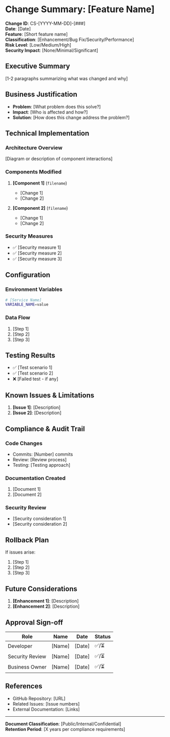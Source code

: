 # Change Summary: [Feature Name]

**Change ID**: CS-[YYYY-MM-DD]-[###]\
**Date**: [Date]\
**Feature**: [Short feature name]\
**Classification**: [Enhancement/Bug Fix/Security/Performance]\
**Risk Level**: [Low/Medium/High]\
**Security Impact**: [None/Minimal/Significant]

## Executive Summary

[1-2 paragraphs summarizing what was changed and why]

## Business Justification

- **Problem**: [What problem does this solve?]
- **Impact**: [Who is affected and how?]
- **Solution**: [How does this change address the problem?]

## Technical Implementation

### Architecture Overview

[Diagram or description of component interactions]

### Components Modified

1. **[Component 1]** (`filename`)
   - [Change 1]
   - [Change 2]

2. **[Component 2]** (`filename`)
   - [Change 1]
   - [Change 2]

### Security Measures

- ✅ [Security measure 1]
- ✅ [Security measure 2]
- ✅ [Security measure 3]

## Configuration

### Environment Variables

```bash
# [Service Name]
VARIABLE_NAME=value
```

### Data Flow

1. [Step 1]
2. [Step 2]
3. [Step 3]

## Testing Results

- ✅ [Test scenario 1]
- ✅ [Test scenario 2]
- ❌ [Failed test - if any]

## Known Issues & Limitations

1. **[Issue 1]**: [Description]
2. **[Issue 2]**: [Description]

## Compliance & Audit Trail

### Code Changes

- Commits: [Number] commits
- Review: [Review process]
- Testing: [Testing approach]

### Documentation Created

1. [Document 1]
2. [Document 2]

### Security Review

- [Security consideration 1]
- [Security consideration 2]

## Rollback Plan

If issues arise:

1. [Step 1]
2. [Step 2]
3. [Step 3]

## Future Considerations

1. **[Enhancement 1]**: [Description]
2. **[Enhancement 2]**: [Description]

## Approval Sign-off

| Role            | Name   | Date   | Status |
| --------------- | ------ | ------ | ------ |
| Developer       | [Name] | [Date] | ✅/⏳  |
| Security Review | [Name] | [Date] | ✅/⏳  |
| Business Owner  | [Name] | [Date] | ✅/⏳  |

## References

- GitHub Repository: [URL]
- Related Issues: [Issue numbers]
- External Documentation: [Links]

---

**Document Classification**: [Public/Internal/Confidential]\
**Retention Period**: [X years per compliance requirements]
